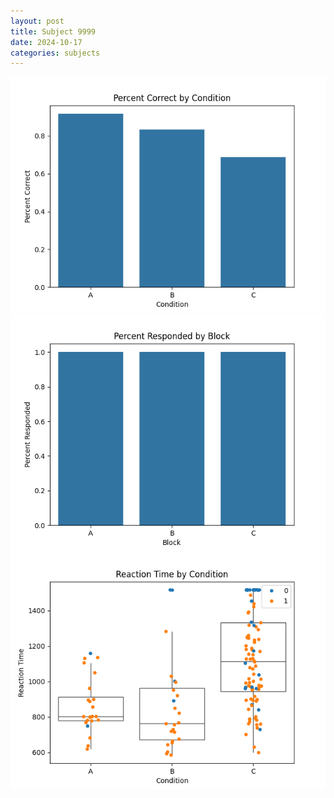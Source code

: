 ```yaml
---
layout: post
title: Subject 9999
date: 2024-10-17
categories: subjects
---
```


![](data/9999/run-6/9999_ATS_percent_correct.png)
![](data/9999/run-6/9999_ATS_percent_responded.png)
![](data/9999/run-6/9999_ATS_rt.png)
